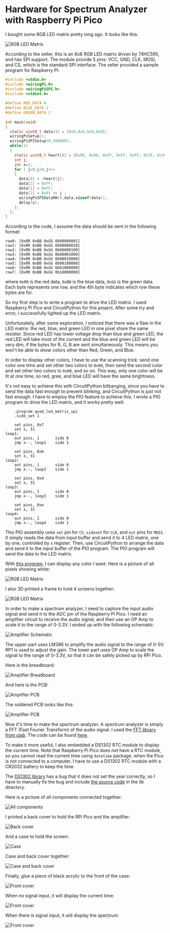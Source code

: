 Hardware for Spectrum Analyzer with Raspberry Pi Pico
=====================================================

I bought some RGB LED matrix pretty long ago. It looks like this:

![RGB LED Matrix](photos/rpi-spectrum-analyzer-1.jpg)

According to the seller, this is an 8x8 RGB LED matrix driven by 74HC595, and has SPI support.
The module provide 5 pins: VCC, GND, CLK, MOSI, and CS, which is the standard SPI interface.
The seller provided a sample program for Raspberry Pi:


```c
#include <stdio.h>
#include <wiringPi.h>
#include <wiringPiSPI.h>
#include <stdint.h>
 
#define RED_DATA 0
#define BLUE_DATA 1
#define GREEN_DATA 2
 
int main(void)
{
  static uint8_t data[4] = {0x0,0x0,0x0,0x0};
  wiringPiSetup();
  wiringPiSPISetup(0,500000);
  while(1)
  {
    static uint8_t heart[8] = {0x00, 0x66, 0xFF, 0xFF, 0xFF, 0x7E, 0x3C, 0x18};
    int j;
    int x=2;
    for ( j=0;j<8;j++)
    {
      data[0] = ~heart[j];
      data[2] = 0xFF;
      data[1] = 0xFF;
      data[3] = 0x01 << j ;
      wiringPiSPIDataRW(0,data,sizeof(data));
      delay(x);
    };
  };
}
```

According to the code, I assume the data should be sent in the following format:

```
row0: [0xRR 0xBB 0xGG 0b00000001]
row1: [0xRR 0xBB 0xGG 0b00000010]
row2: [0xRR 0xBB 0xGG 0b00000100]
row3: [0xRR 0xBB 0xGG 0b00001000]
row4: [0xRR 0xBB 0xGG 0b00010000]
row5: [0xRR 0xBB 0xGG 0b00100000]
row6: [0xRR 0xBB 0xGG 0b01000000]
row7: [0xRR 0xBB 0xGG 0b10000000]
```

where `0xRR` is the red data, `0xBB` is the blue data, `0xGG` is the green data.
Each byte represents one row, and the 4th byte indicates which row these bytes are for.


So my first step is to write a program to drive the LED matrix. I used Raspberry Pi Pico and CircuitPython for this project. After some try and error, I successfully lighted up the LED matrix.

Unfortunately, after some exploration, I noticed that there was a flaw in the LED matrix: the red, blue, and green LED in one pixel share the same resistor. Since red LED has lower voltage drop than blue and green LED, the red LED will take most of the current and the blue and green LED will be very dim, if the bytes for R, G, B are sent simultaneously. This means you won't be able to show colors other than Red, Green, and Blue.

In order to display other colors, I have to use the scanning trick: send one color one time and set other two colors to `0x00`, then send the second color and set other two colors to `0x00`, and so on. This way, only one color will be lit at one time, so red, gree, and blue LED will have the same brightness.

It's not easy to achieve this with CircuitPython bitbanging, since you have to send the data fast enough to prevent blinking, and CircuitPython is just not fast enough. I have to employ the PIO feature to achieve this. I wrote a PIO program to drive the LED matrix, and it works pretty well:


```
    .program quad_led_matrix_spi
    .side_set 1

    set pins, 0x7
    set x, 31
loop1:
    out pins, 1       side 0
    jmp x--, loop1    side 1
    
    set pins, 0xb
    set x, 31
loop2:
    out pins, 1       side 0
    jmp x--, loop2    side 1

    set pins, 0xd
    set x, 31
loop3:
    out pins, 1       side 0
    jmp x--, loop3    side 1

    set pins, 0xe
    set x, 31
loop4:
    out pins, 1       side 0
    jmp x--, loop4    side 1
```

This PIO assembly uses `set` pin for `CS`, `sideset` for `CLK`, and `out` pins for `MOSI`.
It simply reads the data from input buffer and send it to 4 LED matrix, one by one, controlled by `x` register. Then, use CircuitPython to arrange the data and send it to the input buffer of the PIO program. The PIO program will send the data to the LED matrix.

With [this program](../rp2040/pixelmatrix.py), I can display any color I want. Here is a picture of all pixels showing white:

![RGB LED Matrix](photos/rpi-spectrum-analyzer-2.jpg)

I also 3D printed a frame to hold 4 screens together:

![RGB LED Matrix](photos/rpi-spectrum-analyzer-3.jpg)

In order to make a spectrum analyzer, I need to capture the input audio signal and send it to the ADC pin of the Raspberry Pi Pico. I need an amplifier circuit to receive the audio signal, and then use an OP Amp to scale it to the range of 0-3.3V. I ended up with the following schematic:

![Amplifier Schematic](../schematic/lm386-amplifier.png)

The upper part uses LM386 to amplify the audio signal to the range of 0-5V. RP1 is used to adjust the gain. The lower part uses OP Amp to scale the signal to the range of 0-3.3V, so that it can be safely picked up by RPi Pico.

Here is the breadboard:

![Amplifier Breadboard](photos/rpi-spectrum-analyzer-4.jpg)

And here is the PCB:

![Amplifier PCB](../schematic/lm386-amplifier-pcb.png)

The soldered PCB looks like this:

![Amplifier PCB](photos/rpi-spectrum-analyzer-5.jpg)

Now it's time to make the spectrum analyzer. A spectrum analyzer is simply a FFT (Fast Fourier Transform) of the audio signal. I used the [FFT library from ulab](https://micropython-ulab.readthedocs.io/en/latest/numpy-fft.html). The code can be found [here](../rp2040/code.py).

To make it more useful, I also embedded a DS1302 RTC module to display the current time.
Note that Raspberry Pi Pico does not have a RTC module, so you cannot read the current time using `datetime` package, when the Pico is not connected to a computer. I have to use a DS1302 RTC module with a CR2032 battery to keep the time.

The [DS1302 library](https://github.com/odeevee/DS1302_CircuitPython) has a bug that it does not set the year correctly, so I have to manually fix the bug and include [the source code](../rp2040/lib/ds1302.py) in the lib directory.

Here is a picture of all components connected together:

![All components](photos/rpi-spectrum-analyzer-6.jpg)

I printed a back cover to hold the RPi Pico and the amplifier:

![Back cover](photos/rpi-spectrum-analyzer-7.jpg)

And a case to hold the screen:

![Case](photos/rpi-spectrum-analyzer-8.jpg)

Case and back cover together:

![Case and back cover](photos/rpi-spectrum-analyzer-9.jpg)

Finally, glue a piece of black acrylic to the front of the case:

![Front cover](photos/rpi-spectrum-analyzer-10.jpg)

When no signal input, it will display the current time:

![Front cover](photos/rpi-spectrum-analyzer-11.jpg)

When there is signal input, it will display the spectrum:

![Front cover](photos/rpi-spectrum-analyzer-12.jpg)



